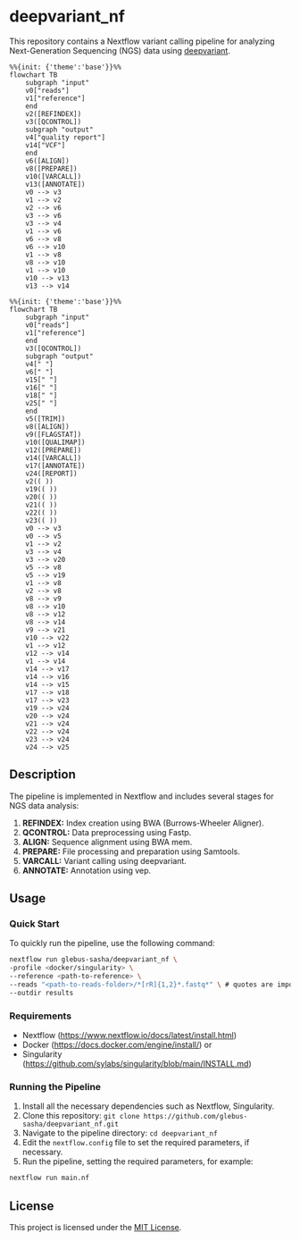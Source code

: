 # deepvariant_nf

This repository contains a Nextflow variant calling pipeline for analyzing Next-Generation Sequencing (NGS) data using [deepvariant](https://github.com/google/deepvariant).

```mermaid
%%{init: {'theme':'base'}}%%
flowchart TB
    subgraph "input"
    v0["reads"]
    v1["reference"]
    end
    v2([REFINDEX])
    v3([QCONTROL])
    subgraph "output"
    v4["quality report"]
    v14["VCF"]
    end
    v6([ALIGN])
    v8([PREPARE])
    v10([VARCALL])
    v13([ANNOTATE])
    v0 --> v3
    v1 --> v2
    v2 --> v6
    v3 --> v6
    v3 --> v4
    v1 --> v6
    v6 --> v8
    v6 --> v10
    v1 --> v8
    v8 --> v10
    v1 --> v10
    v10 --> v13
    v13 --> v14
```
```mermaid
%%{init: {'theme':'base'}}%%
flowchart TB
    subgraph "input"
    v0["reads"]
    v1["reference"]
    end
    v3([QCONTROL])
    subgraph "output"
    v4[" "]
    v6[" "]
    v15[" "]
    v16[" "]
    v18[" "]
    v25[" "]
    end
    v5([TRIM])
    v8([ALIGN])
    v9([FLAGSTAT])
    v10([QUALIMAP])
    v12([PREPARE])
    v14([VARCALL])
    v17([ANNOTATE])
    v24([REPORT])
    v2(( ))
    v19(( ))
    v20(( ))
    v21(( ))
    v22(( ))
    v23(( ))
    v0 --> v3
    v0 --> v5
    v1 --> v2
    v3 --> v4
    v3 --> v20
    v5 --> v8
    v5 --> v19
    v1 --> v8
    v2 --> v8
    v8 --> v9
    v8 --> v10
    v8 --> v12
    v8 --> v14
    v9 --> v21
    v10 --> v22
    v1 --> v12
    v12 --> v14
    v1 --> v14
    v14 --> v17
    v14 --> v16
    v14 --> v15
    v17 --> v18
    v17 --> v23
    v19 --> v24
    v20 --> v24
    v21 --> v24
    v22 --> v24
    v23 --> v24
    v24 --> v25
```

## Description

The pipeline is implemented in Nextflow and includes several stages for NGS data analysis:

1. **REFINDEX:** Index creation using BWA (Burrows-Wheeler Aligner).
2. **QCONTROL:** Data preprocessing using Fastp.
3. **ALIGN:** Sequence alignment using BWA mem.
4. **PREPARE:** File processing and preparation using Samtools.
5. **VARCALL:** Variant calling using deepvariant.
6. **ANNOTATE:** Annotation using vep.

## Usage

### Quick Start

To quickly run the pipeline, use the following command:

```bash
nextflow run glebus-sasha/deepvariant_nf \
-profile <docker/singularity> \
--reference <path-to-reference> \
--reads "<path-to-reads-folder>/*[rR]{1,2}*.fastq*" \ # quotes are important
--outdir results
```

### Requirements

- Nextflow (https://www.nextflow.io/docs/latest/install.html)
- Docker (https://docs.docker.com/engine/install/) or
- Singularity (https://github.com/sylabs/singularity/blob/main/INSTALL.md)

### Running the Pipeline

1. Install all the necessary dependencies such as Nextflow, Singularity.
3. Clone this repository: `git clone https://github.com/glebus-sasha/deepvariant_nf.git`
4. Navigate to the pipeline directory: `cd deepvariant_nf`
5. Edit the `nextflow.config` file to set the required parameters, if necessary.
6. Run the pipeline, setting the required parameters, for example:

```bash
nextflow run main.nf
```

## License

This project is licensed under the [MIT License](LICENSE).
